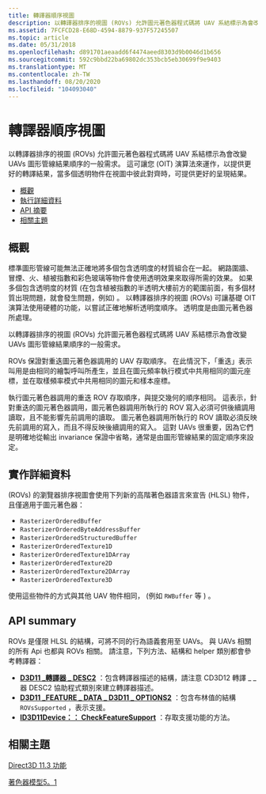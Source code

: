 ```yaml
---
title: 轉譯器順序視圖
description: 以轉譯器排序的視圖 (ROVs) 允許圖元著色器程式碼將 UAV 系結標示為會改變 UAVs 圖形管線結果順序的一般需求。
ms.assetid: 7FCFCD28-E68D-4594-8879-937F57245507
ms.topic: article
ms.date: 05/31/2018
ms.openlocfilehash: d891701aeaadd6f4474aeed8303d9b0046d1b656
ms.sourcegitcommit: 592c9bbd22ba69802dc353bcb5eb30699f9e9403
ms.translationtype: MT
ms.contentlocale: zh-TW
ms.lasthandoff: 08/20/2020
ms.locfileid: "104093040"
---
```

# <a name="rasterizer-order-views"></a>轉譯器順序視圖

以轉譯器排序的視圖 (ROVs) 允許圖元著色器程式碼將 UAV 系結標示為會改變 UAVs 圖形管線結果順序的一般需求。 這可讓您 (OIT) 演算法來運作，以提供更好的轉譯結果，當多個透明物件在視圖中彼此對齊時，可提供更好的呈現結果。

-   [概觀](#overview)
-   [執行詳細資料](#implementation-details)
-   [API 摘要](#api-summary)
-   [相關主題](#related-topics)

## <a name="overview"></a>概觀

標準圖形管線可能無法正確地將多個包含透明度的材質組合在一起。 網路圍牆、冒煙、火、植被指數和彩色玻璃等物件會使用透明效果來取得所需的效果。 如果多個包含透明度的材質 (在包含植被指數的半透明大樓前方的範圍前面，有多個材質出現問題，就會發生問題，例如) 。 以轉譯器排序的視圖 (ROVs) 可讓基礎 OIT 演算法使用硬體的功能，以嘗試正確地解析透明度順序。 透明度是由圖元著色器所處理。

以轉譯器排序的視圖 (ROVs) 允許圖元著色器程式碼將 UAV 系結標示為會改變 UAVs 圖形管線結果順序的一般需求。

ROVs 保證對重迭圖元著色器調用的 UAV 存取順序。 在此情況下，「重迭」表示叫用是由相同的繪製呼叫所產生，並且在圖元頻率執行模式中共用相同的圖元座標，並在取樣頻率模式中共用相同的圖元和樣本座標。

執行圖元著色器調用的重迭 ROV 存取順序，與提交幾何的順序相同。 這表示，針對重迭的圖元著色器調用，圖元著色器調用所執行的 ROV 寫入必須可供後續調用讀取，且不能影響先前調用的讀取。 圖元著色器調用所執行的 ROV 讀取必須反映先前調用的寫入，而且不得反映後續調用的寫入。 這對 UAVs 很重要，因為它們是明確地從輸出 invariance 保證中省略，通常是由圖形管線結果的固定順序來設定。

## <a name="implementation-details"></a>實作詳細資料

 (ROVs) 的瀏覽器排序視圖會使用下列新的高階著色器語言來宣告 (HLSL) 物件，且僅適用于圖元著色器：

-   `RasterizerOrderedBuffer`
-   `RasterizerOrderedByteAddressBuffer`
-   `RasterizerOrderedStructuredBuffer`
-   `RasterizerOrderedTexture1D`
-   `RasterizerOrderedTexture1DArray`
-   `RasterizerOrderedTexture2D`
-   `RasterizerOrderedTexture2DArray`
-   `RasterizerOrderedTexture3D`

使用這些物件的方式與其他 UAV 物件相同， (例如 `RWBuffer` 等 ) 。

## <a name="api-summary"></a>API summary

ROVs 是僅限 HLSL 的結構，可將不同的行為語義套用至 UAVs。 與 UAVs 相關的所有 Api 也都與 ROVs 相關。 請注意，下列方法、結構和 helper 類別都會參考轉譯器：

-   [**D3D11 \_轉譯器 \_ DESC2**](/windows/desktop/api/D3D11_3/ns-d3d11_3-cd3d11_rasterizer_desc2) ：包含轉譯器描述的結構，請注意 CD3D12 轉譯 \_ \_ 器 DESC2 協助程式類別來建立轉譯器描述。
-   [**D3D11 \_FEATURE \_ DATA \_ D3D11 \_ OPTIONS2**](/windows/desktop/api/D3D11/ns-d3d11-d3d11_feature_data_d3d11_options2) ：包含布林值的結構 `ROVsSupported` ，表示支援。
-   [**ID3D11Device：： CheckFeatureSupport**](/windows/desktop/api/D3D11/nf-d3d11-id3d11device-checkfeaturesupport) ：存取支援功能的方法。

## <a name="related-topics"></a>相關主題

<dl> <dt>

[Direct3D 11.3 功能](direct3d-11-3-features.md)
</dt> <dt>

[著色器模型5。1](/windows/desktop/direct3dhlsl/shader-model-5-1)
</dt> </dl>

 

 